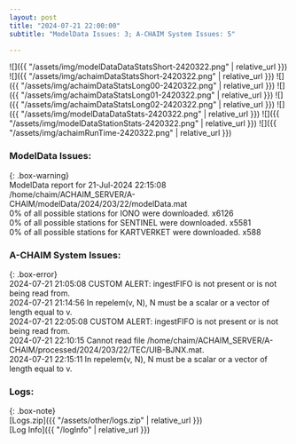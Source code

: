 ```yaml
---
layout: post
title: "2024-07-21 22:00:00"
subtitle: "ModelData Issues: 3; A-CHAIM System Issues: 5"

---
```


![]({{ "/assets/img/modelDataDataStatsShort-2420322.png" | relative_url }})
![]({{ "/assets/img/achaimDataStatsShort-2420322.png" | relative_url }})
![]({{ "/assets/img/achaimDataStatsLong00-2420322.png" | relative_url }})
![]({{ "/assets/img/achaimDataStatsLong01-2420322.png" | relative_url }})
![]({{ "/assets/img/achaimDataStatsLong02-2420322.png" | relative_url }})
![]({{ "/assets/img/modelDataDataStats-2420322.png" | relative_url }})
![]({{ "/assets/img/modelDataStationStats-2420322.png" | relative_url }})
![]({{ "/assets/img/achaimRunTime-2420322.png" | relative_url }})


### ModelData Issues:  
  
{: .box-warning}  
 ModelData report for 21-Jul-2024 22:15:08   
 /home/chaim/ACHAIM_SERVER/A-CHAIM/modelData/2024/203/22/modelData.mat   
 0% of all possible stations for IONO were downloaded. x6126   
 0% of all possible stations for SENTINEL were downloaded. x5581   
 0% of all possible stations for KARTVERKET were downloaded. x588   
  
### A-CHAIM System Issues:  
  
{: .box-error}  
2024-07-21 21:05:08 CUSTOM ALERT: ingestFIFO is not present or is not being read from.  
2024-07-21 21:14:56 In repelem(v, N), N must be a scalar or a vector of length equal to v.  
2024-07-21 22:05:08 CUSTOM ALERT: ingestFIFO is not present or is not being read from.  
2024-07-21 22:10:15 Cannot read file /home/chaim/ACHAIM_SERVER/A-CHAIM/processed/2024/203/22/TEC/UIB-BJNX.mat.  
2024-07-21 22:15:11 In repelem(v, N), N must be a scalar or a vector of length equal to v.  

### Logs:  
  
{: .box-note}  
[Logs.zip]({{ "/assets/other/logs.zip" | relative_url }})  
[Log Info]({{ "/logInfo" | relative_url }})  
